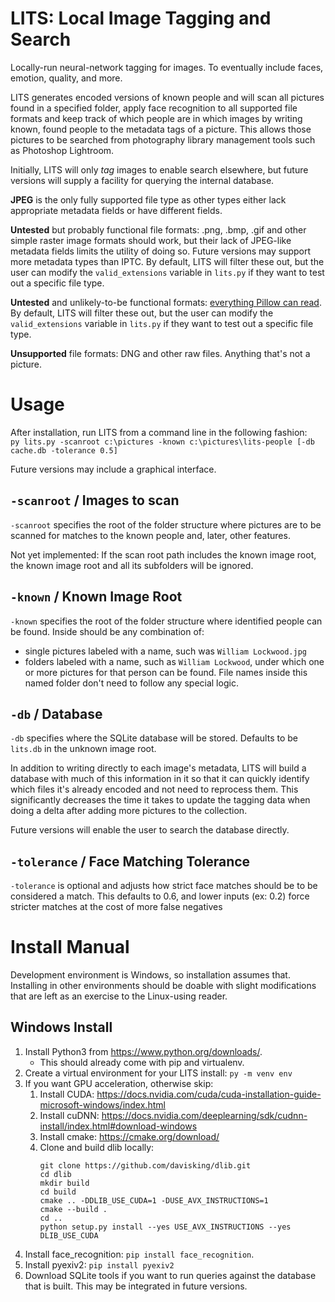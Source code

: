 # LITS: Local Image Tagging and Search
Locally-run neural-network tagging for images. To eventually include faces, emotion, quality, and more.

LITS generates encoded versions of known people and will scan all pictures found in a specified folder, apply face recognition to all supported file formats and keep track of which people are in which images by writing known, found people to the metadata tags of a picture. This allows those pictures to be searched from photography library management tools such as Photoshop Lightroom. 

Initially, LITS will only _tag_ images to enable search elsewhere, but future versions will supply a facility for querying the internal database.

**JPEG** is the only fully supported file type as other types either lack appropriate metadata fields or have different fields.

**Untested** but probably functional file formats: .png, .bmp, .gif and other simple raster image formats should work, but their lack of JPEG-like metadata fields limits the utility of doing so. Future versions may support more metadata types than IPTC. By default, LITS will filter these out, but the user can modify the `valid_extensions` variable in `lits.py` if they want to test out a specific file type.  

**Untested** and unlikely-to-be functional formats: [everything Pillow can read](https://pillow.readthedocs.io/en/stable/handbook/image-file-formats.html).  By default, LITS will filter these out, but the user can modify the `valid_extensions` variable in `lits.py` if they want to test out a specific file type.  

**Unsupported** file formats: DNG and other raw files. Anything that's not a picture.

# Usage
After installation, run LITS from a command line in the following fashion:  
`py lits.py -scanroot c:\pictures -known c:\pictures\lits-people [-db cache.db -tolerance 0.5]`

Future versions may include a graphical interface.

## `-scanroot` / Images to scan
`-scanroot` specifies the root of the folder structure where pictures are to be scanned for matches to the known people and, later, other features. 

Not yet implemented: If the scan root path includes the known image root, the known image root and all its subfolders will be ignored.

## `-known` / Known Image Root
`-known` specifies the root of the folder structure where identified people can be found. Inside should be any combination of:
* single pictures labeled with a name, such was `William Lockwood.jpg`
* folders labeled with a name, such as `William Lockwood`, under which one or more pictures for that person can be found. File names inside this named folder don't need to follow any special logic.

## `-db` / Database
`-db` specifies where the SQLite database will be stored. Defaults to be `lits.db` in the unknown image root.

In addition to writing directly to each image's metadata, LITS will build a database with much of this information in it so that it can quickly identify which files it's already encoded and not need to reprocess them. This significantly decreases the time it takes to update the tagging data when doing a delta after adding more pictures to the collection.

Future versions will enable the user to search the database directly.

## `-tolerance` / Face Matching Tolerance
`-tolerance` is optional and adjusts how strict face matches should be to be considered a match. 
This defaults to 0.6, and lower inputs (ex: 0.2) force stricter matches at the cost of more false negatives

# Install Manual 

Development environment is Windows, so installation assumes that. Installing in other environments should be doable with slight modifications that are left as an exercise to the Linux-using reader.

## Windows Install
1. Install Python3 from https://www.python.org/downloads/.
   - This should already come with pip and virtualenv.
1. Create a virtual environment for your LITS install: `py -m venv env`
1. If you want GPU acceleration, otherwise skip:
    1. Install CUDA: https://docs.nvidia.com/cuda/cuda-installation-guide-microsoft-windows/index.html
    1. Install cuDNN: https://docs.nvidia.com/deeplearning/sdk/cudnn-install/index.html#download-windows
    1. Install cmake: https://cmake.org/download/
    1. Clone and build dlib locally:
        ```
        git clone https://github.com/davisking/dlib.git
        cd dlib
        mkdir build
        cd build
        cmake .. -DDLIB_USE_CUDA=1 -DUSE_AVX_INSTRUCTIONS=1
        cmake --build .
        cd ..
        python setup.py install --yes USE_AVX_INSTRUCTIONS --yes DLIB_USE_CUDA
        ```
1. Install face_recognition: `pip install face_recognition`.
1. Install pyexiv2: `pip install pyexiv2`
1. Download SQLite tools if you want to run queries against the database that is built. This may be integrated in future versions.
